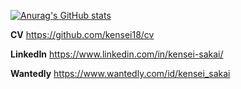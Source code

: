<!--
**kensei18/kensei18** is a ✨ _special_ ✨ repository because its `README.md` (this file) appears on your GitHub profile.

Here are some ideas to get you started:

- 🔭 I’m currently working on ...
- 🌱 I’m currently learning ...
- 👯 I’m looking to collaborate on ...
- 🤔 I’m looking for help with ...
- 💬 Ask me about ...
- 📫 How to reach me: ...
- 😄 Pronouns: ...
- ⚡ Fun fact: ...
-->

[![Anurag's GitHub stats](https://github-readme-stats.vercel.app/api?username=kensei18&count_private=true&show_icons=true)](https://github.com/anuraghazra/github-readme-stats)

**CV**
https://github.com/kensei18/cv

**LinkedIn**
https://www.linkedin.com/in/kensei-sakai/

**Wantedly**
https://www.wantedly.com/id/kensei_sakai
